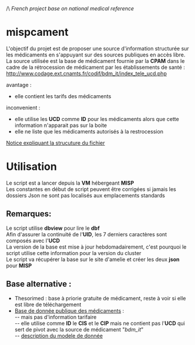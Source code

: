 /\ _French project base on national medical reference_

# mispcament
L'objectif du projet est de proposer une source d'information structurée sur les médicaments en s'appuyant sur des sources publiques en accès libre.<BR>
La source utilisée est la base de médicament fournie par la __CPAM__ dans le cadre de la rétrocession de médicament par les établissements de santé :<BR>
http://www.codage.ext.cnamts.fr/codif/bdm_it/index_tele_ucd.php

avantage :<BR>
- elle contient les tarifs des médicaments

inconvenient : <BR>
- elle utilise les __UCD__ comme __ID__ pour les médicaments alors que cette information n'apparait pas sur la boite<BR>
- elle ne liste que les médicaments autorisés à la restrocession

[Notice expliquant la strucuture du fichier](http://www.codage.ext.cnamts.fr/f_mediam/fo/bdm_it/lisez_moi.pdf)

# Utilisation
Le script est a lancer depuis la __VM__ hébergeant __MISP__<BR>
Les constantes en début de script peuvent être corrigées si jamais les dossiers Json ne sont pas localisés aux emplacements standards<BR>

  
## Remarques:<BR>
Le script utilise __dbview__ pour lire le __dbf__<BR>
Afin d'assurer la continuité de l'__UID__, les 7 derniers caractères sont composés avec l'__UCD__<BR>
La version de la base est mise à jour hebdomadairement, c'est pourquoi le script utilise cette information pour la version du cluster<BR>
Le script va récupérer la base sur le site d'amelie et créer les deux __json__ pour __MISP__ <BR>

## Base alternative :<BR>
- Thesorimed : base à priorie gratuite de médicament, reste à voir si elle est libre de téléchargement<BR>
- [Base de donnée publique des médicaments](https://base-donnees-publique.medicaments.gouv.fr/telechargement.php) :<BR>
-- mais pas d'information tarifaire<BR>
-- elle utilise comme __ID__ le __CIS__ et le __CIP__ mais ne contient pas l'__UCD__ qui sert de pivot avec la source de médicament "_bdm_it_"<BR>
-- [description du modele de donnée](https://base-donnees-publique.medicaments.gouv.fr/docs/Contenu_et_format_des_fichiers_telechargeables_dans_la_BDM_v1.pdf)

